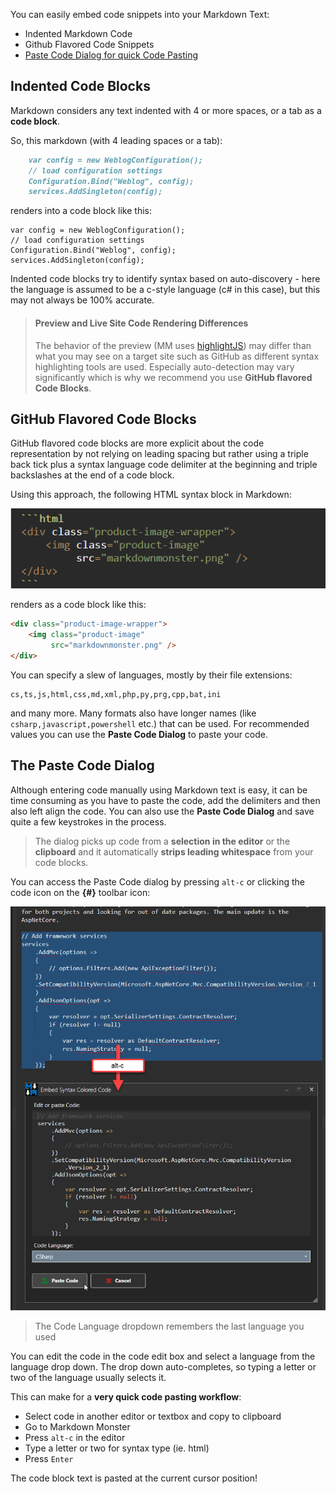 ﻿You can easily embed code snippets into your Markdown Text:

* Indented Markdown Code
* Github Flavored Code Snippets
* [Paste Code Dialog for quick Code Pasting](#ThePasteCodeDialog)

## Indented Code Blocks
Markdown considers any text indented with 4 or more spaces, or a tab as a **code block**.

So, this markdown (with 4 leading spaces or a tab):

```markdown
    var config = new WeblogConfiguration();
    // load configuration settings
    Configuration.Bind("Weblog", config);   
    services.AddSingleton(config);
```

renders into a code block like this:

    var config = new WeblogConfiguration();
    // load configuration settings
    Configuration.Bind("Weblog", config);   
    services.AddSingleton(config);
    
Indented code blocks try to identify syntax based on auto-discovery - here the language is assumed to be a c-style language (c# in this case), but this may not always be 100% accurate.

> #### Preview and Live Site Code Rendering Differences
> The behavior of the preview (MM uses [highlightJS](https://highlightjs.org/)) may differ than what you may see on a target site such as GitHub as different syntax highlighting tools are used. Especially auto-detection may vary significantly which is why we recommend you use **GitHub flavored Code Blocks**.

## GitHub Flavored Code Blocks
GitHub flavored code blocks are more explicit about the code representation by not relying on leading spacing but rather using a triple back tick plus a syntax language code delimiter at the beginning and triple backslashes at the end of a code block.

Using this approach, the following HTML syntax block in Markdown:

![](/images/markdowncode.png)

renders as a code block like this:

```html
<div class="product-image-wrapper">
    <img class="product-image"
         src="markdownmonster.png" />
</div>
```

You can specify a slew of languages, mostly by their file extensions:

```
cs,ts,js,html,css,md,xml,php,py,prg,cpp,bat,ini
```

and many more. Many formats also have longer names (like `csharp,javascript,powershell` etc.) that can be used. For recommended values you can use the **Paste Code Dialog** to paste your code.

## The Paste Code Dialog
Although entering code manually using Markdown text is easy, it can be time consuming as you have to paste the code, add the delimiters and then also left align the code. You can also use the **Paste Code Dialog** and save quite a few keystrokes in the process. 

> The dialog picks up code from a **selection in the editor** or the **clipboard** and it automatically **strips leading whitespace** from your code blocks.

You can access the Paste Code dialog by pressing `alt-c` or clicking the code icon on the **{#}** toolbar icon:

![](/images/pastecodesnippet.png)

> The Code Language dropdown remembers the last language you used

You can edit the code in the code edit box and select a language from the language drop down. The drop down auto-completes, so typing a letter or two of the language usually selects it.

This can make for a **very quick code pasting workflow**:

* Select code in another editor or textbox and copy to clipboard
* Go to Markdown Monster
* Press `alt-c` in the editor
* Type a letter or two for syntax type (ie. html)
* Press `Enter`

The code block text is pasted at the current cursor position!
